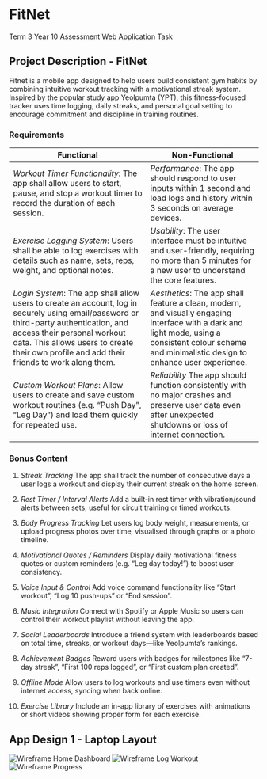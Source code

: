 # FitNet
Term 3 Year 10 Assessment Web Application Task

## Project Description - FitNet
Fitnet is a mobile app designed to help users build consistent gym habits by combining intuitive workout tracking with a motivational streak system. Inspired by the popular study app Yeolpumta (YPT), this fitness-focused tracker uses time logging, daily streaks, and personal goal setting to encourage commitment and discipline in training routines.

### Requirements
| **Functional** | **Non-Functional** |
| ----------- | ----------- |
| *Workout Timer Functionality*: The app shall allow users to start, pause, and stop a workout timer to record the duration of each session. | *Performance*: The app should respond to user inputs within 1 second and load logs and history within 3 seconds on average devices.|
| *Exercise Logging System*: Users shall be able to log exercises with details such as name, sets, reps, weight, and optional notes. | *Usability*: The user interface must be intuitive and user-friendly, requiring no more than 5 minutes for a new user to understand the core features.|
| *Login System*: The app shall allow users to create an account, log in securely using email/password or third-party authentication, and access their personal workout data. This allows users to create their own profile and add their friends to work along them. | *Aesthetics*: The app shall feature a clean, modern, and visually engaging interface with a dark and light mode, using a consistent colour scheme and minimalistic design to enhance user experience. |
| *Custom Workout Plans*: Allow users to create and save custom workout routines (e.g. “Push Day”, “Leg Day”) and load them quickly for repeated use. | *Reliability* The app should function consistently with no major crashes and preserve user data even after unexpected shutdowns or loss of internet connection. |

### Bonus Content
1. *Streak Tracking*
The app shall track the number of consecutive days a user logs a workout and display their current streak on the home screen.

2. *Rest Timer / Interval Alerts*
Add a built-in rest timer with vibration/sound alerts between sets, useful for circuit training or timed workouts.

3. *Body Progress Tracking*
Let users log body weight, measurements, or upload progress photos over time, visualised through graphs or a photo timeline.

4. *Motivational Quotes / Reminders*
Display daily motivational fitness quotes or custom reminders (e.g. “Leg day today!”) to boost user consistency.

5. *Voice Input & Control*
Add voice command functionality like “Start workout”, “Log 10 push-ups” or “End session”.

6. *Music Integration*
Connect with Spotify or Apple Music so users can control their workout playlist without leaving the app.

7. *Social Leaderboards*
Introduce a friend system with leaderboards based on total time, streaks, or workout days—like Yeolpumta’s rankings.

8. *Achievement Badges*
Reward users with badges for milestones like “7-day streak”, “First 100 reps logged”, or “First custom plan created”.

9. *Offline Mode*
Allow users to log workouts and use timers even without internet access, syncing when back online.

10. *Exercise Library*
Include an in-app library of exercises with animations or short videos showing proper form for each exercise.

## App Design 1 - Laptop Layout
![Wireframe Home Dashboard](https://github.com/user-attachments/assets/344f153d-2088-40a7-8999-666416251fbb)
![Wireframe Log Workout](https://github.com/user-attachments/assets/44773b05-27b0-45ef-a22b-b2fea60974ee)
![Wireframe Progress](https://github.com/user-attachments/assets/f0317bb5-dd9b-484b-a1e6-a996f1efe2c4)
